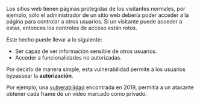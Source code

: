 Los sitios web tienen páginas protegidas de los visitantes normales, por ejemplo, sólo el administrador de un sitio web debería poder acceder a la página para controlar a otros usuarios. Si un visitante puede acceder a estas, entonces los controles de acceso están rotos.

Este hecho puede llevar a lo siguiente:

- Ser capaz de ver información sensible de otros usuarios.
- Acceder a funcionalidades no autorizadas.

Por decirlo de manera simple, esta vulnerabilidad permite a los usuarios bypassear la **autorización**.

Por ejemplo, una [vulnerabilidad](https://bugs.xdavidhu.me/google/2021/01/11/stealing-your-private-videos-one-frame-at-a-time/) encontrada en 2019, permitía a un atacante obtener cada frame de un vídeo marcado como privado.